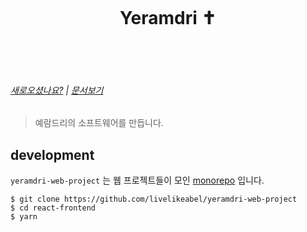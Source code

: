 <h1 align="center">
  <br/>
  <br/>
  <br/>
  Yeramdri ✝️
  <br/>
  <br/>
  <br/>

</h1>

###### [새로오셨나요?](docs/newbie.md) | [문서보기](docs/)

> 예람드리의 소프트웨어를 만듭니다.

## development

`yeramdri-web-project` 는 웹 프로젝트들이 모인 [monorepo](docs/monorepo.md) 입니다.

```
$ git clone https://github.com/livelikeabel/yeramdri-web-project
$ cd react-frontend
$ yarn
```
